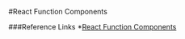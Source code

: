 #React Function Components

###Reference Links
*[React Function Components](https://www.robinwieruch.de/react-function-component)


